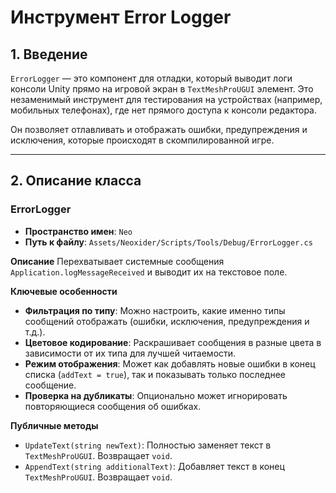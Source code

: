 # Инструмент Error Logger

## 1. Введение

`ErrorLogger` — это компонент для отладки, который выводит логи консоли Unity прямо на игровой экран в `TextMeshProUGUI` элемент. Это незаменимый инструмент для тестирования на устройствах (например, мобильных телефонах), где нет прямого доступа к консоли редактора.

Он позволяет отлавливать и отображать ошибки, предупреждения и исключения, которые происходят в скомпилированной игре.

---

## 2. Описание класса

### ErrorLogger
- **Пространство имен**: `Neo`
- **Путь к файлу**: `Assets/Neoxider/Scripts/Tools/Debug/ErrorLogger.cs`

**Описание**
Перехватывает системные сообщения `Application.logMessageReceived` и выводит их на текстовое поле.

**Ключевые особенности**
- **Фильтрация по типу**: Можно настроить, какие именно типы сообщений отображать (ошибки, исключения, предупреждения и т.д.).
- **Цветовое кодирование**: Раскрашивает сообщения в разные цвета в зависимости от их типа для лучшей читаемости.
- **Режим отображения**: Может как добавлять новые ошибки в конец списка (`addText = true`), так и показывать только последнее сообщение.
- **Проверка на дубликаты**: Опционально может игнорировать повторяющиеся сообщения об ошибках.

**Публичные методы**
- `UpdateText(string newText)`: Полностью заменяет текст в `TextMeshProUGUI`. Возвращает `void`.
- `AppendText(string additionalText)`: Добавляет текст в конец `TextMeshProUGUI`. Возвращает `void`.
